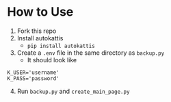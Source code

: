 # How to Use

1. Fork this repo
2. Install autokattis
    * `pip install autokattis`
3. Create a `.env` file in the same directory as `backup.py`
    * It should look like 
```
K_USER='username'
K_PASS='password'
```
4. Run `backup.py` and `create_main_page.py`